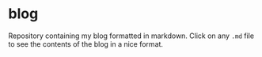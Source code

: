 # blog

Repository containing my blog formatted in markdown. Click on any `.md` file to see the contents of the blog in a nice format.
